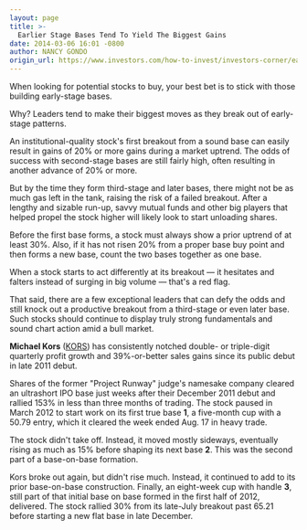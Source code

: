 ```yaml
---
layout: page
title: >-
  Earlier Stage Bases Tend To Yield The Biggest Gains
date: 2014-03-06 16:01 -0800
author: NANCY GONDO
origin_url: https://www.investors.com/how-to-invest/investors-corner/earlier-stage-bases-tend-to-yield-biggest-gains
---
```





When looking for potential stocks to buy, your best bet is to stick with those building early-stage bases.


Why? Leaders tend to make their biggest moves as they break out of early-stage patterns.


An institutional-quality stock's first breakout from a sound base can easily result in gains of 20% or more gains during a market uptrend. The odds of success with second-stage bases are still fairly high, often resulting in another advance of 20% or more.


But by the time they form third-stage and later bases, there might not be as much gas left in the tank, raising the risk of a failed breakout. After a lengthy and sizable run-up, savvy mutual funds and other big players that helped propel the stock higher will likely look to start unloading shares.


Before the first base forms, a stock must always show a prior uptrend of at least 30%. Also, if it has not risen 20% from a proper base buy point and then forms a new base, count the two bases together as one base.


When a stock starts to act differently at its breakout — it hesitates and falters instead of surging in big volume — that's a red flag.


That said, there are a few exceptional leaders that can defy the odds and still knock out a productive breakout from a third-stage or even later base. Such stocks should continue to display truly strong fundamentals and sound chart action amid a bull market.


**Michael Kors** ([KORS](https://research.investors.com/quote.aspx?symbol=KORS)) has consistently notched double- or triple-digit quarterly profit growth and 39%-or-better sales gains since its public debut in late 2011 debut.


Shares of the former "Project Runway" judge's namesake company cleared an ultrashort IPO base just weeks after their December 2011 debut and rallied 153% in less than three months of trading. The stock paused in March 2012 to start work on its first true base **1**, a five-month cup with a 50.79 entry, which it cleared the week ended Aug. 17 in heavy trade.


The stock didn't take off. Instead, it moved mostly sideways, eventually rising as much as 15% before shaping its next base **2**. This was the second part of a base-on-base formation.


Kors broke out again, but didn't rise much. Instead, it continued to add to its prior base-on-base construction. Finally, an eight-week cup with handle **3**, still part of that initial base on base formed in the first half of 2012, delivered. The stock rallied 30% from its late-July breakout past 65.21 before starting a new flat base in late December.




